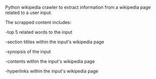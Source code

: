 Python wikipedia crawler to extract information from a wikipedia page related to a user input.

The scrapped content includes:

-top 5 related words to the input

-section titiles within the input's wikipedia page

-synopsis of the input

-contents within the input's wikipedia page

-hyperlinks within the input's wikipedia page
